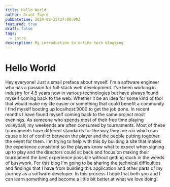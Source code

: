 ```yaml
---
title: Hello World
author: Grant Sayre
pubDatetime: 2024-02-25T27:00:00Z
featured: true
draft: false
tags:
  - intro
description: My introduction to online tech blogging
---
```


# Hello World

Hey everyone! Just a small preface about myself. I'm a software engineer who has a passion for full-stack web development. I've been working in industry for 4.5 years now in various technologies but have always found myself coming back to the web. Whether it be an idea for some kind of tool that would make my life easier or something that could benefit a community I find myself booting up localhost:3000 to get the job done. In recent months I have found myself coming back to the same project most evenings. As someone who spends most of their free time playing volleyball; my weekends are often consumed by tournaments. Most of these tournaments have different standards for the way they are run which can cause a lot of conflict between the player and the people putting together the event for them. I'm trying to help with this by building a site that makes the experience consistent so the players know what to expect when signing up to play and the directors could sit back and focus on making their tournament the best experience possible without getting stuck in the weeds of busywork. For this blog I'm going to be sharing the technical difficulties and findings that I have from building this application and other parts of my journey as a software developer. In this process I hope that both you and I can learn something and become a little bit better at what we love doing!
